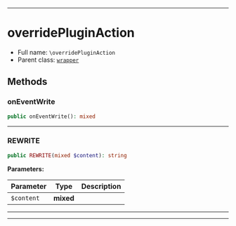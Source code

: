 ***

# overridePluginAction





* Full name: `\overridePluginAction`
* Parent class: [`wrapper`](./yxorP/inc/wrapper.md)




## Methods


### onEventWrite



```php
public onEventWrite(): mixed
```











***

### REWRITE



```php
public REWRITE(mixed $content): string
```








**Parameters:**

| Parameter | Type | Description |
|-----------|------|-------------|
| `$content` | **mixed** |  |




***


***

